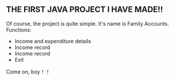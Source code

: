## THE FIRST JAVA PROJECT I HAVE MADE!!

Of course, the project is quite simple.
It's name is Family Accounts.
Functions:
- Income and expenditure details
- Income record
- Income record
- Exit

Come on, boy！！
